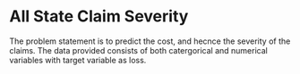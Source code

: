 # All State Claim Severity 

The problem statement is to predict the cost, and hecnce the severity of the claims. The data provided consists of both catergorical 
and numerical variables with target variable as loss.  
